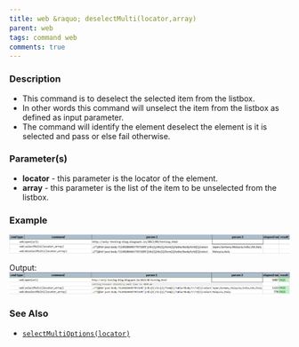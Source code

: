 ```yaml
---
title: web &raquo; deselectMulti(locator,array)
parent: web
tags: command web
comments: true
---
```


### Description

- This command is to deselect the selected item from the listbox.
- In other words this command will unselect the item from the listbox as defined as input parameter.
- The command will identify the element deselect the element is it is selected and pass or else fail otherwise.

### Parameter(s)

- **locator** - this parameter is the locator of the element.
- **array** - this parameter is the list of the item to be unselected from the listbox.

### Example

![](image/deselectMulti_01.png)

Output:<br/>
![](image/deselectMulti_02.png)

### See Also

- [`selectMultiOptions(locator)`](selectMultiOptions(locator))